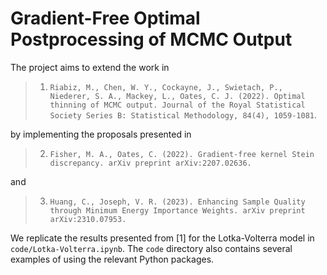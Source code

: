 # Gradient-Free Optimal Postprocessing of MCMC Output
The project aims to extend the work in 

> 1. `Riabiz, M., Chen, W. Y., Cockayne, J., Swietach, P., Niederer, S. A., Mackey, L., Oates, C. J. (2022). Optimal thinning of MCMC output. Journal of the Royal Statistical Society Series B: Statistical Methodology, 84(4), 1059-1081`.

by implementing the proposals presented in

> 2. `Fisher, M. A., Oates, C. (2022). Gradient-free kernel Stein discrepancy. arXiv preprint arXiv:2207.02636.`

and

> 3. `Huang, C., Joseph, V. R. (2023). Enhancing Sample Quality through Minimum Energy Importance Weights. arXiv preprint arXiv:2310.07953.`

We replicate the results presented from [1] for the Lotka-Volterra model in ``code/Lotka-Volterra.ipynb``.
The ``code`` directory also contains several examples of using the relevant Python packages.
